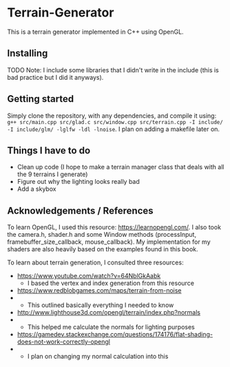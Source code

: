# Terrain-Generator 
This is a terrain generator implemented in C++ using OpenGL. 

## Installing
TODO
Note: I include some libraries that I didn't write in the include (this is bad practice but I did it anyways). 

## Getting started 
Simply clone the repository, with any dependencies, and compile it using: `g++ src/main.cpp src/glad.c src/window.cpp src/terrain.cpp -I include/ -I include/glm/ -lglfw -ldl -lnoise`. I plan on adding a makefile later on.

## Things I have to do
- Clean up code (I hope to make a terrain manager class that deals with all the 9 terrains I generate)
- Figure out why the lighting looks really bad 
- Add a skybox 

## Acknowledgements / References 
To learn OpenGL, I used this resource: https://learnopengl.com/. I also took the camera.h, shader.h and some Window methods (processInput, framebuffer_size_callback, mouse_callback). My implementation for my shaders are also heavily based on the examples found in this book.  

To learn about terrain generation, I consulted three resources:
- https://www.youtube.com/watch?v=64NblGkAabk 
    - I based the vertex and index generation from this resource 
- https://www.redblobgames.com/maps/terrain-from-noise
-   - This outlined basically everything I needed to know 
- http://www.lighthouse3d.com/opengl/terrain/index.php?normals
-   - This helped me calculate the normals for lighting purposes 
- https://gamedev.stackexchange.com/questions/174176/flat-shading-does-not-work-correctly-opengl
-   - I plan on changing my normal calculation into this
